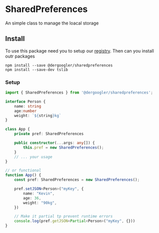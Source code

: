 # SharedPreferences

An simple class to manage the loacal storage

## Install
To use this package need you to setup our [registry](https://repo.dergoogler.com/dergoogler/updates/wiki/Setup-registry). Then can you install outr packages

```shell
npm install --save @dergoogler/sharedpreferences
npm install --save-dev tslib
```

### Setup

```ts
import { SharedPreferences } from '@dergoogler/sharedpreferences';

interface Person {
    name: string
    age:number
    weight: `${string}kg`
}

class App {
    private pref: SharedPreferences

    public constructor(...args: any[]) {
        this.pref = new SharedPreferences();
    }
    // ... your usage
}

// or functional
function App() {
    const pref: SharedPreferences = new SharedPreferences();

    pref.setJSON<Person>("myKey", {
        name: "Kevin",
        age: 36,
        weight: "90kg",
    })

    // Make it partial tp prevent runtime errors
    console.log(pref.getJSON<Partial<Person>("myKey", {}))
}

```
